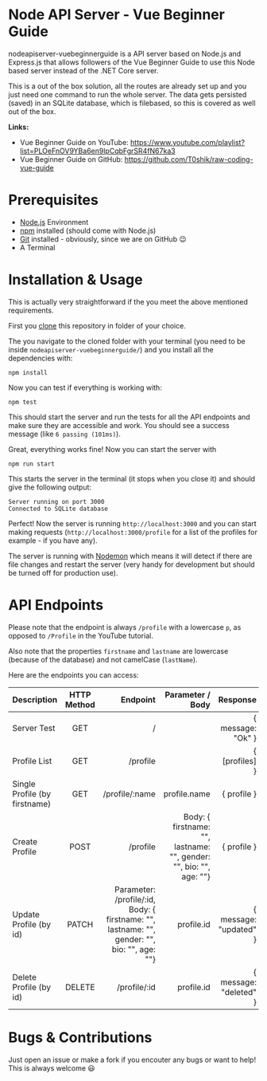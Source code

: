 # Node API Server - Vue Beginner Guide

nodeapiserver-vuebeginnerguide is a API server based on Node.js and Express.js that allows followers of the Vue Beginner Guide to use this Node based server instead of the .NET Core server.

This is a out of the box solution, all the routes are already set up and you just need one command to run the whole server. The data gets persisted (saved) in an SQLite database, which is filebased, so this is covered as well out of the box. 

**Links:**
* Vue Beginner Guide on YouTube: https://www.youtube.com/playlist?list=PLOeFnOV9YBa6en9lpCqbFgrSR4fN67ka3
* Vue Beginner Guide on GitHub: https://github.com/T0shik/raw-coding-vue-guide

Prerequisites
===
* [Node.js](https://nodejs.org/en/) Environment
* [npm](https://www.npmjs.com/get-npm) installed (should come with Node.js)
* [Git](https://git-scm.com/book/en/v2/Getting-Started-Installing-Git) installed - obviously, since we are on GitHub :wink:
* A Terminal

Installation & Usage
===
This is actually very straightforward if the you meet the above mentioned requirements.

First you [clone](https://docs.github.com/en/github/creating-cloning-and-archiving-repositories/cloning-a-repository) this repository in folder of your choice.

The you navigate to the cloned folder with your terminal (you need to be inside `nodeapiserver-vuebeginnerguide/`) and you install all the dependencies with:

```
npm install
```

Now you can test if everything is working with:
```
npm test
```
This should start the server and run the tests for all the API endpoints and make sure they are accessible and work. You should see a success message (like `6 passing (101ms)`).

Great, everything works fine! Now you can start the server with
```
npm run start
```

This starts the server in the terminal (it stops when you close it) and should give the following output:
```
Server running on port 3000
Connected to SQLite database
```

Perfect! Now the server is running `http://localhost:3000` and you can start making requests (`http://localhost:3000/profile` for a list of the profiles for example - if you have any). 

The server is running with [Nodemon](https://www.npmjs.com/package/nodemon) which means it will detect if there are file changes and restart the server (very handy for development but should be turned off for production use).

API Endpoints
===
Please note that the endpoint is always `/profile` with a lowercase `p`, as opposed to `/Profile` in the YouTube tutorial.

Also note that the properties `firstname` and  `lastname` are lowercase (because of the database) and not camelCase (`lastName`).

Here are the endpoints you can access:


|Description | HTTP Method | Endpoint | Parameter / Body  | Response |
| ------------- |:-------------:| -----:| -----:| -----:|
| Server Test | GET      | / |  | { message: "Ok" } |
| Profile List | GET      | /profile | | { [profiles] } |
| Single Profile (by firstname) | GET      | /profile/:name | profile.name | { profile } |
| Create Profile | POST      | /profile | Body: { firstname: "", lastname: "",  gender: "", bio: "", age: ""} | { profile } |
| Update Profile (by id) | PATCH      | Parameter: /profile/:id, Body: { firstname: "", lastname: "",  gender: "", bio: "", age: ""} | profile.id | { message: "updated" } |
| Delete Profile (by id) | DELETE      | /profile/:id | profile.id | { message: "deleted" } |

Bugs & Contributions
===

Just open an issue or make a fork if you encouter any bugs or want to help! This is always welcome :smiley: